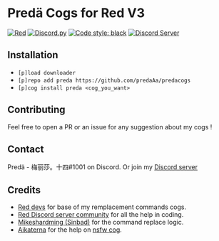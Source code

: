 # Predä Cogs for Red V3

[![Red](https://img.shields.io/badge/Red-DiscordBot-red.svg)](https://github.com/Cog-Creators/Red-DiscordBot/tree/V3/develop)
[![Discord.py](https://img.shields.io/badge/Discord.py-rewrite-blue.svg)](https://github.com/Rapptz/discord.py/tree/rewrite)
[![Code style: black](https://img.shields.io/badge/code%20style-black-000000.svg)](https://github.com/ambv/black)
[![Discord Server](https://discordapp.com/api/guilds/337224005901615104/widget.png?style=shield)](https://discord.gg/3EeJCjR)

## Installation

- `[p]load downloader`
- `[p]repo add preda https://github.com/predaAa/predacogs`
- `[p]cog install preda <cog_you_want>`

## Contributing

Feel free to open a PR or an issue for any suggestion about my cogs !

## Contact

Predä - 梅丽莎。十四#1001 on Discord.
Or join my [Discord server](https://discord.gg/TwCNvVz)

## Credits

- [Red devs](https://github.com/Cog-Creators) for base of my remplacement commands cogs.
- [Red Discord server community](https://discord.gg/red) for all the help in coding.
- [Mikeshardming (Sinbad)](https://github.com/mikeshardmind/SinbadCogs) for the command replace logic.
- [Aikaterna](https://github.com/aikaterna) for the help on [nsfw cog](https://github.com/PredaaA/predacogs/tree/master/nsfw).
